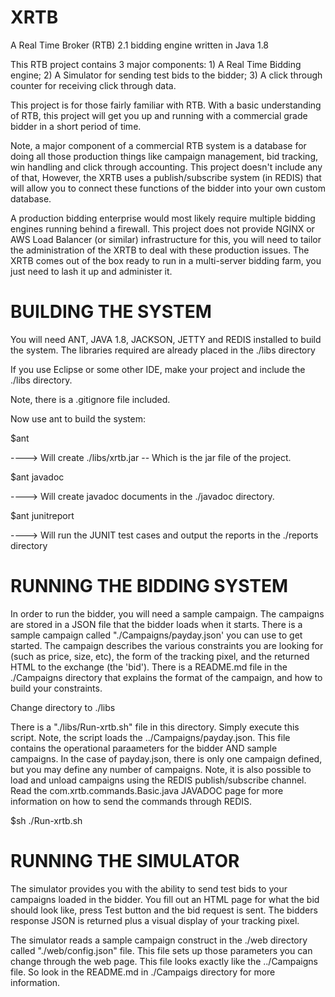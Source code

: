 XRTB
=====================

A Real Time Broker (RTB) 2.1 bidding engine written in Java 1.8

This RTB project contains 3 major components: 1) A Real Time Bidding engine; 2) A Simulator for sending
test bids to the bidder; 3) A click through counter for receiving click through data.

This project is for those fairly familiar with RTB. With a basic understanding of RTB, this project will get you
up and running with a commercial grade bidder in a short period of time.

Note, a major component of a commercial RTB system is a database for doing all those production things like
campaign management, bid tracking, win handling and click through accounting. This project doesn't include
any of that, However, the XRTB uses a publish/subscribe system (in REDIS) that will allow you to connect these
functions of the bidder into your own custom database.

A production bidding enterprise would most likely require multiple bidding engines running behind a firewall. This project
does not provide NGINX or AWS Load Balancer (or similar) infrastructure for this, you will need to tailor the 
administration of the XRTB to deal with these production issues. The XRTB comes out of the box ready to run in
a multi-server bidding farm, you just need to lash it up and administer it.


BUILDING THE SYSTEM
=======================

You will need ANT, JAVA 1.8, JACKSON, JETTY and REDIS installed to build the system. The libraries required are already 
placed in the ./libs directory

If you use Eclipse or some other IDE, make your project and include the ./libs directory.

Note, there is a .gitignore file included.

Now use ant to build the system:

$ant

----> Will create ./libs/xrtb.jar    -- Which is the jar file of the project.

$ant javadoc

----> Will create javadoc documents in the ./javadoc directory.

$ant junitreport

----> Will run the JUNIT test cases and output the reports in the ./reports directory


RUNNING THE BIDDING SYSTEM
===========================

In order to run the bidder, you will need a sample campaign. The campaigns are stored in a JSON file that the bidder loads when it starts. There is a sample campaign called "./Campaigns/payday.json' you can use to get started. The campaign describes
the various constraints you are looking for (such as price, size, etc), the form of the tracking pixel, and the returned HTML
to the exchange (the 'bid'). There is a README.md file in the ./Campaigns directory that explains the format of the campaign, and how to build your constraints.

Change directory to ./libs

There is a  "./libs/Run-xrtb.sh" file in this directory. Simply execute this script. Note, the script loads the 
../Campaigns/payday.json. This file contains the operational paraameters for the bidder AND sample campaigns. In the case
of payday.json, there is only one campaign defined, but you may define any number of campaigns. Note, it is also possible to load and unload campaigns using the REDIS publish/subscribe channel. Read the com.xrtb.commands.Basic.java JAVADOC page for more information on how to send the commands through REDIS.

$sh ./Run-xrtb.sh

RUNNING THE SIMULATOR
============================

The simulator provides you with the ability to send test bids to your campaigns loaded in the bidder. You fill out an HTML
page for what the bid should look like, press Test button and the bid request is sent. The bidders response JSON is
returned plus a visual display of your tracking pixel.

The simulator reads a sample campaign construct in the ./web directory called "./web/config.json" file. This file sets up those parameters you can change through the web page. This file looks exactly like the ../Campaigns file. So look in the
README.md in ./Campaigs directory for more information.


